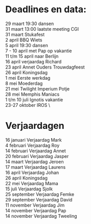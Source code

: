 # Deadlines en data:
29 maart 19:30 dansen \
31 maart 13:00 laatste meeting CGI \
31 maart Stukafest \
2 april BBQ Wiets \
5 april 19:30 dansen \
7 - 10 april met Pap op vakantie \
11 t/m 15 april naar Berlijn \
16 april verjaardag Richard \
23 april Annet Ouders Trouwdagfeest \
26 april Koningsdag \
1 mei Eerste werkdag \
8 mei Moederdag \
21 mei Twilight Imperium Potje \
28 mei Memphis Maniacs \
1 t/m 10 juli Ignotis vakantie \
23-27 oktober IROS \


# Verjaardagen
16 januari Verjaardag Mark \
4  februari Verjaardag Roy \
14 februari Verjaardag Annet \
20 februari Verjaardag Jasper \
14 maart Verjaardag Jeroen \
17 maart Verjaardag Laurens \
16 april Verjaardag Johan \
26 april Koningsdag \
22 mei Verjaardag Mama \
15 juli Verjaardag Sjolk \
25 september Verjaardag Femke \
29 september Verjaardag David \
11 november Verjaardag Jim \
14 november Verjaardag Pap \
14 november Verjaardag Tweeling
